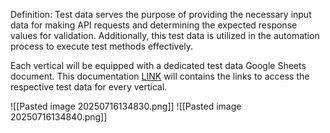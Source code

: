 Definition: Test data serves the purpose of providing the necessary input data for making API requests and determining the expected response values for validation. Additionally, this test data is utilized in the automation process to execute test methods effectively.
  
Each vertical will be equipped with a dedicated test data Google Sheets document. This documentation [LINK](https://borobudur.atlassian.net/wiki/spaces/SQA/pages/2762932542/API+-+Data+Properties) will contains the links to access the respective test data for every vertical.

![[Pasted image 20250716134830.png]]
![[Pasted image 20250716134840.png]]
